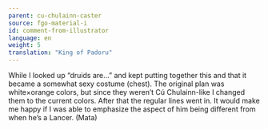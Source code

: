 ```yaml
---
parent: cu-chulainn-caster
source: fgo-material-i
id: comment-from-illustrator
language: en
weight: 5
translation: "King of Padoru"
---
```


While I looked up “druids are…” and kept putting together this and that it became a somewhat sexy costume (chest). The original plan was white×orange colors, but since they weren’t Cú Chulainn-like I changed them to the current colors. After that the regular lines went in. It would make me happy if I was able to emphasize the aspect of him being different from when he’s a Lancer. (Mata)
